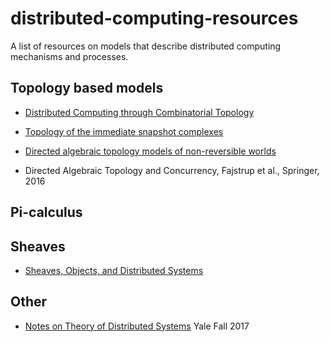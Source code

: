 # distributed-computing-resources
A list of resources on models that describe distributed computing mechanisms and processes.

## Topology based models

* [Distributed Computing through Combinatorial Topology](http://cs.brown.edu/courses/cs2951s/)

* [Topology of the immediate snapshot complexes](https://arxiv.org/abs/1404.5813)

* [Directed algebraic topology models of non-reversible worlds](http://www.dima.unige.it/~grandis/Bk.XXDATXX.pdf)
* Directed Algebraic Topology and Concurrency, Fajstrup et al., Springer, 2016

## Pi-calculus

## Sheaves

* [Sheaves, Objects, and Distributed Systems](https://core.ac.uk/download/pdf/82703492.pdf)

## Other

* [Notes on Theory of Distributed Systems](http://www.cs.yale.edu/homes/aspnes/classes/465/notes.pdf) Yale Fall 2017

